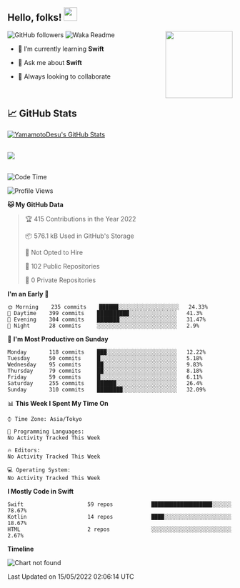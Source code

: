## Hello, folks! <img src="https://raw.githubusercontent.com/MartinHeinz/MartinHeinz/master/wave.gif" width="30px"> 
<p>
<img align="right" src="https://media.giphy.com/media/26ufdb3cYKwbRtYVW/giphy.gif" style="max-width:100%;" height="150px">
 
![GitHub followers](https://img.shields.io/github/followers/YamamotoDesu?label=Follow&style=social)
![Waka Readme](https://github.com/YamamotoDesu/YamamotoDesu/workflows/Waka%20Readme/badge.svg)
 
- 🌱 I’m currently learning **Swift**  
 
- 💬 Ask me about **Swift**  
 
- 👯 Always looking to collaborate
</p>
<br>

## &#x1f4c8; GitHub Stats
<a href="https://github.com/YamamotoDesu/YamamotoDesu">
  <img align="center" src="https://github-readme-stats.vercel.app/api?username=YamamotoDesu&show_icons=true&line_height=27&count_private=true&title_color=ffffff&text_color=c9cacc&icon_color=2bbc8a&bg_color=1d1f21&hide=contribs,prs&show_icons=true" alt="YamamotoDesu's GitHub Stats" /><br><br>
</a>

![](https://github-profile-summary-cards.vercel.app/api/cards/profile-details?username=YamamotoDesu&theme=vue)
<br><br>

<!--START_SECTION:waka-->
![Code Time](http://img.shields.io/badge/Code%20Time-0%20secs-blue)

![Profile Views](http://img.shields.io/badge/Profile%20Views-16-blue)

**🐱 My GitHub Data** 

> 🏆 415 Contributions in the Year 2022
 > 
> 📦 576.1 kB Used in GitHub's Storage 
 > 
> 🚫 Not Opted to Hire
 > 
> 📜 102 Public Repositories 
 > 
> 🔑 0 Private Repositories  
 > 
**I'm an Early 🐤** 

```text
🌞 Morning    235 commits    ██████░░░░░░░░░░░░░░░░░░░   24.33% 
🌆 Daytime    399 commits    ██████████░░░░░░░░░░░░░░░   41.3% 
🌃 Evening    304 commits    ███████░░░░░░░░░░░░░░░░░░   31.47% 
🌙 Night      28 commits     ░░░░░░░░░░░░░░░░░░░░░░░░░   2.9%

```
📅 **I'm Most Productive on Sunday** 

```text
Monday       118 commits    ███░░░░░░░░░░░░░░░░░░░░░░   12.22% 
Tuesday      50 commits     █░░░░░░░░░░░░░░░░░░░░░░░░   5.18% 
Wednesday    95 commits     ██░░░░░░░░░░░░░░░░░░░░░░░   9.83% 
Thursday     79 commits     ██░░░░░░░░░░░░░░░░░░░░░░░   8.18% 
Friday       59 commits     █░░░░░░░░░░░░░░░░░░░░░░░░   6.11% 
Saturday     255 commits    ██████░░░░░░░░░░░░░░░░░░░   26.4% 
Sunday       310 commits    ████████░░░░░░░░░░░░░░░░░   32.09%

```


📊 **This Week I Spent My Time On** 

```text
⌚︎ Time Zone: Asia/Tokyo

💬 Programming Languages: 
No Activity Tracked This Week

🔥 Editors: 
No Activity Tracked This Week

💻 Operating System: 
No Activity Tracked This Week

```

**I Mostly Code in Swift** 

```text
Swift                    59 repos            ███████████████████░░░░░░   78.67% 
Kotlin                   14 repos            ████░░░░░░░░░░░░░░░░░░░░░   18.67% 
HTML                     2 repos             ░░░░░░░░░░░░░░░░░░░░░░░░░   2.67%

```


**Timeline**

![Chart not found](https://raw.githubusercontent.com/YamamotoDesu/YamamotoDesu/main/charts/bar_graph.png) 


 Last Updated on 15/05/2022 02:06:14 UTC
<!--END_SECTION:waka-->


